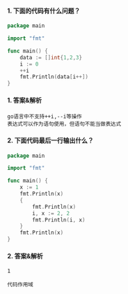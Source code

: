 #### 1. 下面的代码有什么问题？

```go
package main

import "fmt"

func main() {
	data := []int{1,2,3}
	i := 0
	++i
	fmt.Println(data[i++])
}
```

#### 1. 答案&解析

```text
go语言中不支持++i,--i等操作
表达式可以作为语句使用，但语句不能当做表达式
```

#### 2. 下面代码最后一行输出什么？

```go
package main

import "fmt"

func main() {
	x := 1
	fmt.Println(x)
	{
		fmt.Println(x)
		i, x := 2, 2
		fmt.Println(i, x)
	}
	fmt.Println(x)
}
```

#### 2. 答案&解析

```text
1

代码作用域
```
